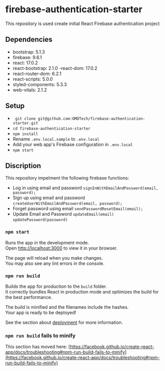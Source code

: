 # firebase-authentication-starter

This repository is used create initial React Firebase authentication project

## Dependencies

- bootstrap: 5.1.3
- firebase: 9.6.1
- react: 17.0.2
- react-bootstrap: 2.1.0
  -react-dom: 17.0.2
- react-router-dom: 6.2.1
- react-scripts: 5.0.0
- styled-components: 5.3.3
- web-vitals: 2.1.2

## Setup

- ` git clone git@github.com:OMDTech/firebase-authentication-starter.git`
- `cd firebase-authentication-starter`
- `npm install`
- Rename `.env.local.sample` to `.env.local`
- Add your web app's Firebase configuration in `.env.local`
- `npm start`

## Discription 
This repository impelment the following firebase functions:
- Log in  using  email and password `signInWithEmailAndPassword(email, password);`
- Sign up  using  email and password `createUserWithEmailAndPassword(email, password);`
- Forget password using email `sendPasswordResetEmail(email);`
- Update Email and Password `updateEmail(email)` `updatePassword(password)`

### `npm start`

Runs the app in the development mode.\
Open [http://localhost:3000](http://localhost:3000) to view it in your browser.

The page will reload when you make changes.\
You may also see any lint errors in the console.

### `npm run build`

Builds the app for production to the `build` folder.\
It correctly bundles React in production mode and optimizes the build for the best performance.

The build is minified and the filenames include the hashes.\
Your app is ready to be deployed!

See the section about [deployment](https://facebook.github.io/create-react-app/docs/deployment) for more information.

### `npm run build` fails to minify

This section has moved here: [https://facebook.github.io/create-react-app/docs/troubleshooting#npm-run-build-fails-to-minify](https://facebook.github.io/create-react-app/docs/troubleshooting#npm-run-build-fails-to-minify)
